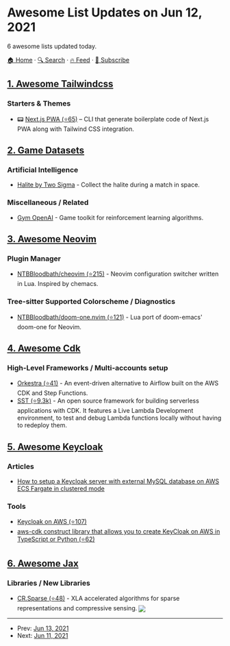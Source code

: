 # Awesome List Updates on Jun 12, 2021

6 awesome lists updated today.

[🏠 Home](/README.md) · [🔍 Search](https://test.trackawesomelist.com/search/) · [🔥 Feed](https://test.trackawesomelist.com/feed.xml) · [📮 Subscribe](https://trackawesomelist.us17.list-manage.com/subscribe?u=d2f0117aa829c83a63ec63c2f&id=36a103854c)



## [1. Awesome Tailwindcss](/content/aniftyco/awesome-tailwindcss/README.md)

### Starters & Themes

*   📟 [Next.js PWA (⭐65)](https://github.com/msaaddev/create-next-pwa) – CLI that generate boilerplate code of Next.js PWA along with Tailwind CSS integration.

## [2. Game Datasets](/content/leomaurodesenv/game-datasets/README.md)

### Artificial Intelligence

*   [Halite by Two Sigma](https://www.kaggle.com/c/halite/) - Collect the halite during a match in space.

### Miscellaneous / Related

*   [Gym OpenAI](https://gym.openai.com/) - Game toolkit for reinforcement learning algorithms.

## [3. Awesome Neovim](/content/rockerBOO/awesome-neovim/README.md)

### Plugin Manager

*   [NTBBloodbath/cheovim (⭐215)](https://github.com/NTBBloodbath/cheovim) - Neovim configuration switcher written in Lua. Inspired by chemacs.

### Tree-sitter Supported Colorscheme / Diagnostics

*   [NTBBloodbath/doom-one.nvim (⭐121)](https://github.com/NTBBloodbath/doom-one.nvim) - Lua port of doom-emacs' doom-one for Neovim.

## [4. Awesome Cdk](/content/kalaiser/awesome-cdk/README.md)

### High-Level Frameworks / Multi-accounts setup

*   [Orkestra (⭐41)](https://github.com/knowsuchagency/orkestra) - An event-driven alternative to Airflow built on the AWS CDK and Step Functions.
*   [SST (⭐9.3k)](https://github.com/serverless-stack/serverless-stack) - An open source framework for building serverless applications with CDK. It features a Live Lambda Development environment, to test and debug Lambda functions locally without having to redeploy them.

## [5. Awesome Keycloak](/content/thomasdarimont/awesome-keycloak/README.md)

### Articles

*   [How to setup a Keycloak server with external MySQL database on AWS ECS Fargate in clustered mode](https://jbjerksetmyr.medium.com/how-to-setup-a-keycloak-server-with-external-mysql-database-on-aws-ecs-fargate-in-clustered-mode-9775d01cd317)

### Tools

*   [Keycloak on AWS (⭐107)](https://github.com/aws-samples/keycloak-on-aws)
*   [aws-cdk construct library that allows you to create KeyCloak on AWS in TypeScript or Python (⭐62)](https://github.com/aws-samples/cdk-keycloak)

## [6. Awesome Jax](/content/n2cholas/awesome-jax/README.md)

### Libraries / New Libraries

*   [CR.Sparse (⭐48)](https://github.com/carnotresearch/cr-sparse) - XLA accelerated algorithms for sparse representations and compressive sensing. <img src="https://img.shields.io/github/stars/carnotresearch/cr-sparse?style=social" align="center">

---

- Prev: [Jun 13, 2021](/content/2021/06/13/README.md)
- Next: [Jun 11, 2021](/content/2021/06/11/README.md)